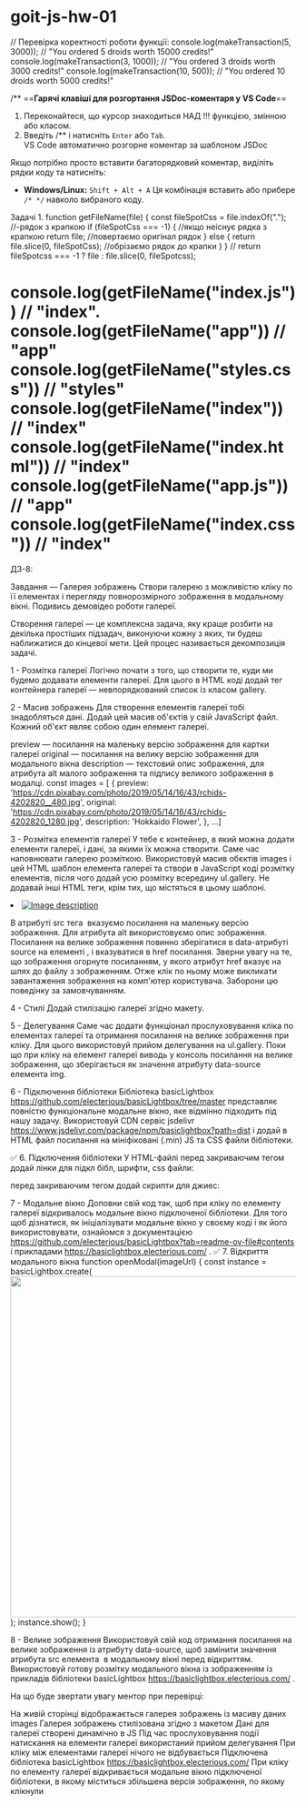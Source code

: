 # goit-js-hw-01

// Перевірка коректності роботи функції:
console.log(makeTransaction(5, 3000)); // "You ordered 5 droids worth 15000 credits!"
console.log(makeTransaction(3, 1000)); // "You ordered 3 droids worth 3000 credits!"
console.log(makeTransaction(10, 500)); // "You ordered 10 droids worth 5000 credits!"

/**
==**Гарячі клавіші для розгортання JSDoc-коментаря у VS Code**==
1. Переконайтеся, що курсор знаходиться НАД !!! функцією, змінною або класом.
2. Введіть /** і натисніть `Enter` або `Tab`.  
    VS Code автоматично розгорне коментар за шаблоном JSDoc
    
Якщо потрібно просто вставити багаторядковий коментар, виділіть рядки коду та натисніть:
- **Windows/Linux:** `Shift + Alt + A`
Ця комбінація вставить або прибере `/* */` навколо вибраного коду.



Задачі
1.
function getFileName(file) {
    const fileSpotCss = file.indexOf("."); //-рядок з крапкою
    if (fileSpotCss === -1) {             //якщо неіснує рядка з крапкою
        return file;            //повертаємо оригінал рядок
    } else {
        return file.slice(0, fileSpotCss); //обрізаємо рядок до крапки
    }
}
// return fileSpotcss === -1 ? file : file.slice(0, fileSpotcss); 

console.log(getFileName("index.js")) // "index".
console.log(getFileName("app")) // "app"
console.log(getFileName("styles.css")) // "styles"
console.log(getFileName("index")) // "index"
console.log(getFileName("index.html")) // "index"
console.log(getFileName("app.js")) // "app"
console.log(getFileName("index.css")) // "index"
=========================================================================

ДЗ-8:

Завдання — Галерея зображень
Створи галерею з можливістю кліку по її елементах і перегляду повнорозмірного зображення в модальному вікні. Подивись демовідео роботи галереї.

Створення галереї — це комплексна задача, яку краще розбити на декілька простіших підзадач, виконуючи кожну з яких, ти будеш наближатися до кінцевої мети. Цей процес називається декомпозиція задачі.

1 - Розмітка галереї
Логічно почати з того, що створити те, куди ми будемо додавати елементи галереї. Для цього в HTML коді додай тег контейнера галереї — невпорядкований список із класом gallery.
<ul class="gallery"></ul>

2 - Масив зображень
Для створення елементів галереї тобі знадобляться дані. Додай цей масив об'єктів у свій JavaScript файл. Кожний об'єкт являє собою один елемент галереї.

preview — посилання на маленьку версію зображення для картки галереї
original — посилання на велику версію зображення для модального вікна
description — текстовий опис зображення, для атрибута alt малого зображення та підпису великого зображення в модалці.
const images = [ { preview: 'https://cdn.pixabay.com/photo/2019/05/14/16/43/rchids-4202820__480.jpg',
                 original: 'https://cdn.pixabay.com/photo/2019/05/14/16/43/rchids-4202820_1280.jpg',
                 description: 'Hokkaido Flower',
                 }, ...]

3 - Розмітка елементів галереї
У тебе є контейнер, в який можна додати елементи галереї, і дані, за якими їх можна створити. Саме час наповнювати галерею розміткою.
Використовуй масив обєктів images і цей HTML шаблон елемента галереї та створи в JavaScript коді розмітку елементів, після чого додай усю розмітку всередину ul.gallery. Не додавай інші HTML теги, крім тих, що містяться в цьому шаблоні.
<li class="gallery-item">
  <a class="gallery-link" href="large-image.jpg">
    <img
      class="gallery-image"
      src="small-image.jpg"
      data-source="large-image.jpg"
      alt="Image description"
    />
  </a>
</li>

В атрибуті src тега <img> вказуємо посилання на маленьку версію зображення.
Для атрибута alt використовуємо опис зображення.
Посилання на велике зображення повинно зберігатися в data-атрибуті source на елементі <img>, і вказуватися в href посилання.
Зверни увагу на те, що зображення огорнуте посиланням, у якого атрибут href вказує на шлях до файлу з зображенням. Отже клік по ньому може викликати завантаження зображення на комп'ютер користувача. Заборони цю поведінку за замовчуванням.

4 - Стилі
Додай стилізацію галереї згідно макету.

5 - Делегування
Саме час додати функціонал прослуховування кліка по елементах галереї та отримання посилання на велике зображення при кліку. Для цього використовуй прийом делегування на ul.gallery. Поки що при кліку на елемент галереї виводь у консоль посилання на велике зображення, що зберігається як значення атрибуту data-source елемента img.

6 - Підключення бібліотеки
Бібліотека basicLightbox https://github.com/electerious/basicLightbox/tree/master  представляє повністю функціональне модальне вікно, яке відмінно підходить під нашу задачу. Використовуй CDN сервіс jsdelivr https://www.jsdelivr.com/package/npm/basiclightbox?path=dist і додай в HTML файл посилання на мініфіковані (.min) JS та CSS файли бібліотеки.

✅ 6. Підключення бібліотеки
У HTML-файлі перед закриваючим тегом </head> додай лінки для підкл бібл, шрифти, css файли:
<link rel="stylesheet" href="https://cdn.jsdelivr.net/npm/basiclightbox@5.0.4/dist/basicLightbox.min.css">
перед закриваючим тегом </body> додай скрипти для джиес:
<script src="https://cdn.jsdelivr.net/npm/basiclightbox@5.0.4/dist/basicLightbox.min.js"></script>


7 - Модальне вікно
Доповни свій код так, щоб при кліку по елементу галереї відкривалось модальне вікно підключеної бібліотеки. Для того щоб дізнатися, як ініціалізувати модальне вікно у своєму коді і як його використовувати, ознайомся з документацією https://github.com/electerious/basicLightbox?tab=readme-ov-file#contents і прикладами https://basiclightbox.electerious.com/ .
✅ 7. Відкриття модального вікна
function openModal(imageUrl) {
  const instance = basicLightbox.create(
    <img src="${imageUrl}" width="800" height="600"> );
  instance.show();
}


8 - Велике зображення
Використовуй свій код отримання посилання на велике зображення із атрибуту data-source, щоб замінити значення атрибута src елемента <img> в модальному вікні перед відкриттям. Використовуй готову розмітку модального вікна із зображенням із прикладів бібліотеки basicLightbox https://basiclightbox.electerious.com/ .

На що буде звертати увагу ментор при перевірці:

На живій сторінці відображається галерея зображень із масиву даних images
Галерея зображень стилізована згідно з макетом
Дані для галереї створені динамічно в JS
Під час прослуховування події натискання на елементи галереї використаний прийом делегування
При кліку між елементами галереї нічого не відбувається
Підключена бібліотека basicLightbox https://basiclightbox.electerious.com/ 
При кліку по елементу галереї відкривається модальне вікно підключеної бібліотеки, в якому міститься збільшена версія зображення, по якому клікнули